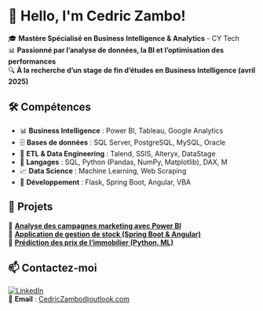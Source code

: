 # 👋 Hello, I'm Cedric Zambo!

🎓 **Mastère Spécialisé en Business Intelligence & Analytics** - CY Tech  
📊 **Passionné par l’analyse de données, la BI et l’optimisation des performances**  
🔍 **À la recherche d’un stage de fin d’études en Business Intelligence (avril 2025)**  

## 🛠️ Compétences
- 📊 **Business Intelligence** : Power BI, Tableau, Google Analytics  
- 🗄️ **Bases de données** : SQL Server, PostgreSQL, MySQL, Oracle  
- 📌 **ETL & Data Engineering** : Talend, SSIS, Alteryx, DataStage  
- 🐍 **Langages** : SQL, Python (Pandas, NumPy, Matplotlib), DAX, M  
- 📈 **Data Science** : Machine Learning, Web Scraping  
- 🔧 **Développement** : Flask, Spring Boot, Angular, VBA  

## 📂 Projets
📌 **[Analyse des campagnes marketing avec Power BI](https://github.com/tonrepo)**  
📌 **[Application de gestion de stock (Spring Boot & Angular)](https://github.com/tonrepo)**  
📌 **[Prédiction des prix de l’immobilier (Python, ML)](https://github.com/tonrepo)**  

## 📫 Contactez-moi
[![LinkedIn](https://img.shields.io/badge/LinkedIn-Connect-blue?logo=linkedin)](https://www.linkedin.com/in/cedric-zambo-98b55319b/)  
📧 **Email** : CedricZambo@outlook.com  
